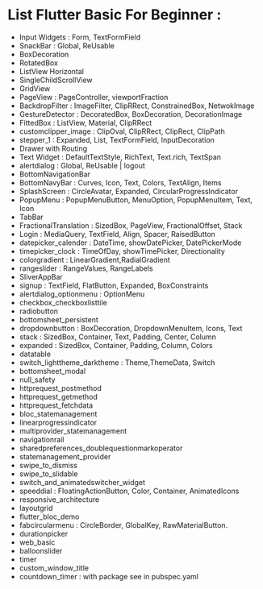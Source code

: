 # List Flutter Basic For Beginner :
- Input Widgets : Form, TextFormField
- SnackBar : Global, ReUsable
- BoxDecoration
- RotatedBox
- ListView Horizontal
- SingleChildScrollView
- GridView
- PageView : PageController, viewportFraction
- BackdropFilter : ImageFilter, ClipRRect, ConstrainedBox, NetwokImage
- GestureDetector : DecoratedBox, BoxDecoration, DecorationImage
- FittedBox : ListView, Material, ClipRRect
- customclipper_image : ClipOval, ClipRRect, ClipRect, ClipPath
- stepper_1 : Expanded, List, TextFormField, InputDecoration
- Drawer with Routing
- Text Widget : DefaultTextStyle, RichText, Text.rich, TextSpan
- alertdialog : Global, ReUsable | logout
- BottomNavigationBar
- BottomNavyBar : Curves, Icon, Text, Colors, TextAlign, Items
- SplashScreen : CircleAvatar, Expanded, CircularProgressIndicator
- PopupMenu : PopupMenuButton, MenuOption, PopupMenuItem, Text, Icon
- TabBar
- FractionalTranslation : SizedBox, PageView, FractionalOffset, Stack
- Login : MediaQuery, TextField, Align, Spacer, RaisedButton
- datepicker_calender : DateTime, showDatePicker, DatePickerMode
- timepicker_clock : TimeOfDay, showTimePicker, Directionality
- colorgradient : LinearGradient,RadialGradient
- rangeslider : RangeValues, RangeLabels
- SliverAppBar
- signup : TextField, FlatButton, Expanded, BoxConstraints
- alertdialog_optionmenu : OptionMenu
- checkbox_checkboxlisttile
- radiobutton
- bottomsheet_persistent
- dropdownbutton : BoxDecoration, DropdownMenuItem, Icons, Text
- stack : SizedBox, Container, Text, Padding, Center, Column
- expanded : SizedBox, Container, Padding, Column, Colors
- datatable
- switch_lighttheme_darktheme : Theme,ThemeData, Switch
- bottomsheet_modal
- null_safety
- httprequest_postmethod
- httprequest_getmethod
- httprequest_fetchdata
- bloc_statemanagement
- linearprogressindicator 
- multiprovider_statemanagement 
- navigationrail
- sharedpreferences_doublequestionmarkoperator
- statemanagement_provider 
- swipe_to_dismiss
- swipe_to_slidable 
- switch_and_animatedswitcher_widget 
- speeddial : FloatingActionButton, Color, Container, AnimatedIcons
- responsive_architecture
- layoutgrid
- flutter_bloc_demo
- fabcircularmenu : CircleBorder, GlobalKey, RawMaterialButton.
- durationpicker
- web_basic
- balloonslider
- timer
- custom_window_title
- countdown_timer  : with package see in pubspec.yaml
